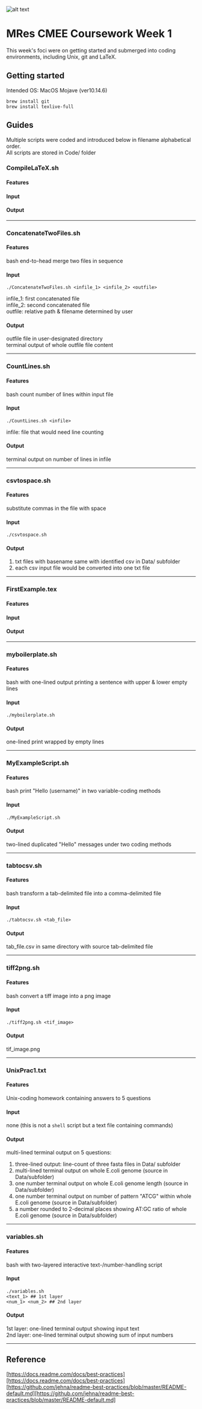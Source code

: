 ![alt text](https://unichoices.co.uk/wp-content/uploads/2015/09/Imperial-College-London.jpg)

# MRes CMEE Coursework Week 1

This week's foci were on getting started and submerged into coding environments, including Unix, git and LaTeX.  

## Getting started

Intended OS: MacOS Mojave (ver10.14.6)  
```
brew install git
brew install texlive-full
```

## Guides

Multiple scripts were coded and introduced below in filename alphabetical order.  
All scripts are stored in Code/ folder

### CompileLaTeX.sh

#### Features

#### Input

#### Output

*****

### ConcatenateTwoFiles.sh

#### Features

bash end-to-head merge two files in sequence  

#### Input

```
./ConcatenateTwoFiles.sh <infile_1> <infile_2> <outfile>
```
infile_1: first concatenated file  
infile_2: second concatenated file  
outfile: relative path & filename determined by user  

#### Output
outfile file in user-designated directory  
terminal output of whole outfile file content  

*****

### CountLines.sh

#### Features

bash count number of lines within input file

#### Input

```
./CountLines.sh <infile>
```
infile: file that would need line counting

#### Output

terminal output on number of lines in infile

*****

### csvtospace.sh

#### Features

substitute commas in the file with space

#### Input

```
./csvtospace.sh
```

#### Output

1. txt files with basename same with identified csv in Data/ subfolder  
2. each csv input file would be converted into one txt file

*****

### FirstExample.tex

#### Features

#### Input

#### Output

*****

### myboilerplate.sh

#### Features

bash with one-lined output printing a sentence with upper & lower empty lines

#### Input

```
./myboilerplate.sh
```

#### Output

one-lined print wrapped by empty lines
*****

### MyExampleScript.sh

#### Features

bash print "Hello (username)" in two variable-coding methods

#### Input

```
./MyExampleScript.sh
```

#### Output

two-lined duplicated "Hello" messages under two coding methods

*****

### tabtocsv.sh

#### Features

bash transform a tab-delimited file into a comma-delimited file

#### Input

```
./tabtocsv.sh <tab_file>
```

#### Output

tab_file.csv in same directory with source tab-delimited file

*****

### tiff2png.sh

#### Features

bash convert a tiff image into a png image

#### Input

```
./tiff2png.sh <tif_image>
```

#### Output

tif_image.png

*****

### UnixPrac1.txt

#### Features

Unix-coding homework containing answers to 5 questions

#### Input

none (this is not a `shell` script but a text file containing commands)

#### Output

multi-lined terminal output on 5 questions:  

1. three-lined output: line-count of three fasta files in Data/ subfolder  
2. multi-lined terminal output on whole E.coli genome (source in Data/subfolder)  
3. one number terminal output on whole E.coli genome length (source in Data/subfolder)  
4. one number terminal output on number of pattern "ATCG" within whole E.coli genome (source in Data/subfolder)  
5. a number rounded to 2-decimal places showing AT:GC ratio of whole E.coli genome (source in Data/subfolder)  

*****

### variables.sh

#### Features

bash with two-layered interactive text-/number-handling script

#### Input

```
./variables.sh
<text_1> ## 1st layer
<num_1> <num_2> ## 2nd layer
```

#### Output

1st layer: one-lined terminal output showing input text  
2nd layer: one-lined terminal output showing sum of input numbers  

*****

## Reference

[https://docs.readme.com/docs/best-practices][https://docs.readme.com/docs/best-practices]  
[https://github.com/jehna/readme-best-practices/blob/master/README-default.md][https://github.com/jehna/readme-best-practices/blob/master/README-default.md]  

[https://docs.readme.com/docs/best-practices]:https://docs.readme.com/docs/best-practices
[https://github.com/jehna/readme-best-practices/blob/master/README-default.md]:https://github.com/jehna/readme-best-practices/blob/master/README-default.md